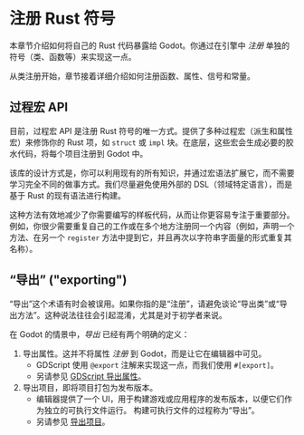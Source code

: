 <!--
  ~ Copyright (c) godot-rust; Bromeon and contributors.
  ~ This Source Code Form is subject to the terms of the Mozilla Public
  ~ License, v. 2.0. If a copy of the MPL was not distributed with this
  ~ file, You can obtain one at https://mozilla.org/MPL/2.0/.
-->

# 注册 Rust 符号

本章节介绍如何将自己的 Rust 代码暴露给 Godot。你通过在引擎中 _注册_ 单独的符号（类、函数等）来实现这一点。

从类注册开始，章节接着详细介绍如何注册函数、属性、信号和常量。


<!-- TODO: Futher aspects cover the Rust-to-Godot conversions using `ToGodot`/`FromGodot` traits and the registration of enums. -->


## 过程宏 API

目前，过程宏 API 是注册 Rust 符号的唯一方式。提供了多种过程宏（派生和属性宏）来修饰你的 Rust 项，如 `struct` 或 `impl` 块。在底层，这些宏会生成必要的胶水代码，将每个项目注册到 Godot 中。

该库的设计方式是，你可以利用现有的所有知识，并通过宏语法扩展它，而不需要学习完全不同的做事方式。我们尽量避免使用外部的 DSL（领域特定语言），而是基于 Rust 的现有语法进行构建。

这种方法有效地减少了你需要编写的样板代码，从而让你更容易专注于重要部分。例如，你很少需要重复自己的工作或在多个地方注册同一个内容（例如，声明一个方法、在另一个 `register` 方法中提到它，并且再次以字符串字面量的形式重复其名称）。


## “导出” ("exporting")

“导出”这个术语有时会被误用。如果你指的是“注册”，请避免谈论“导出类”或“导出方法”。这种说法往往会引起混淆，尤其是对于初学者来说。

在 Godot 的情景中，_导出_ 已经有两个明确的定义：

1. 导出属性。这并不将属性 _注册_ 到 Godot，而是让它在编辑器中可见。
    - GDScript 使用 `@export` 注解来实现这一点，而我们使用 `#[export]`。
    - 另请参见 [GDScript 导出属性][godot-export-properties]。
2. 导出项目，即将项目打包为发布版本。
    - 编辑器提供了一个 UI，用于构建游戏或应用程序的发布版本，以便它们作为独立的可执行文件运行。
      构建可执行文件的过程称为“导出”。
    - 另请参见 [导出项目][godot-export-projects]。

[godot-export-properties]: https://docs.godotengine.org/en/stable/tutorials/scripting/gdscript/gdscript_exports.html
[godot-export-projects]: https://docs.godotengine.org/en/stable/tutorials/export/index.html
